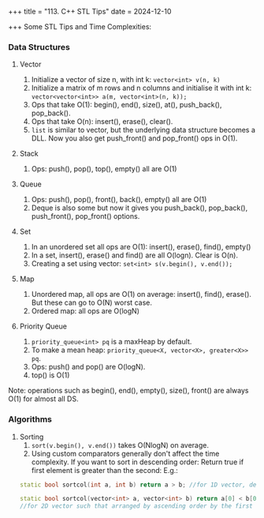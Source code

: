 +++
title = "113. C++ STL Tips"
date = 2024-12-10
 
+++
Some STL Tips and Time Complexities:

### Data Structures

1. Vector
   1. Initialize a vector of size n, with int k: `vector<int> v(n, k)`
   2. Initialize a matrix of m rows and n columns and initialise it with int k: `vector<vector<int>> a(m, vector<int>(n, k));`
   3. Ops that take O(1): begin(), end(), size(), at(), push_back(), pop_back().
   4. Ops that take O(n): insert(), erase(), clear().
   5. `list` is similar to vector, but the underlying data structure becomes a DLL. Now you also get push_front() and pop_front() ops in O(1).

2. Stack
   1. Ops: push(), pop(), top(), empty() all are O(1)

3. Queue
   1. Ops: push(), pop(), front(), back(), empty() all are O(1)
   2. Deque is also some but now it gives you push_back(), pop_back(), push_front(), pop_front() options.

4. Set
   1. In an unordered set all ops are O(1): insert(), erase(), find(), empty()
   2. In a set, insert(), erase() and find() are all O(logn). Clear is O(n).
   3. Creating a set using vector: `set<int> s(v.begin(), v.end());`

5. Map
   1. Unordered map, all ops are O(1) on average: insert(), find(), erase(). But these can go to O(N) worst case.
   2. Ordered map: all ops are O(logN)

6. Priority Queue
   1. `priority_queue<int> pq` is a maxHeap by default.
   2. To make a mean heap: `priority_queue<X, vector<X>, greater<X>> pq`.
   3. Ops: push() and pop() are O(logN).
   4. top() is O(1)

Note: operations such as begin(), end(), empty(), size(), front() are always O(1) for almost all DS.

### Algorithms

1. Sorting
   1. `sort(v.begin(), v.end())` takes O(NlogN) on average.
   2. Using custom comparators generally don't affect the time complexity. If you want to sort in descending order: Return true if first element is greater than the second:
   E.g.: 
   ```c++
   static bool sortcol(int a, int b) return a > b; //for 1D vector, descending order
   
   static bool sortcol(vector<int> a, vector<int> b) return a[0] < b[0];
   //for 2D vector such that arranged by ascending order by the first element.
   ```
   

